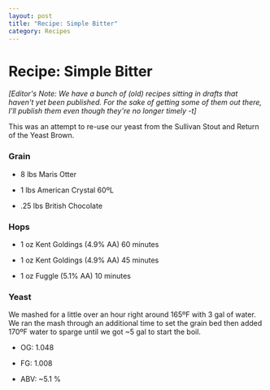 ```yaml
---
layout: post
title: "Recipe: Simple Bitter"
category: Recipes
---
```


Recipe: Simple Bitter
=====================

_\[Editor's Note: We have a bunch of (old) recipes sitting in drafts that haven't yet been published. For the sake of getting some of them out there, I'll publish them even though they're no longer timely -t\]_

This was an attempt to re-use our yeast from the Sullivan Stout and Return of the Yeast Brown.

### Grain

*   8 lbs Maris Otter

*   1 lbs American Crystal 60ºL

*   .25 lbs British Chocolate

### Hops

*   1 oz Kent Goldings (4.9% AA) 60 minutes

*   1 oz Kent Goldings (4.9% AA) 45 minutes

*   1 oz Fuggle (5.1% AA) 10 minutes

### Yeast

We mashed for a little over an hour right around 165ºF with 3 gal of water. We ran the mash through an additional time to set the grain bed then added 170ºF water to sparge until we got ~5 gal to start the boil.

*   OG: 1.048

*   FG: 1.008

*   ABV: ~5.1 %